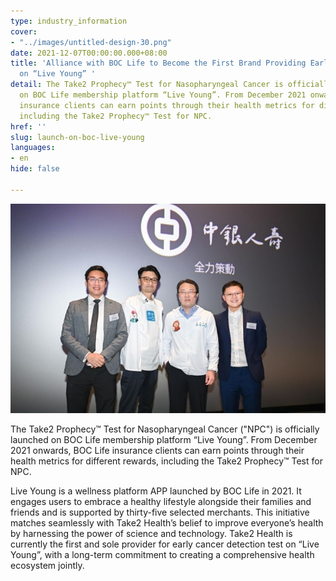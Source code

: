 ```yaml
---
type: industry_information
cover:
- "../images/untitled-design-30.png"
date: 2021-12-07T00:00:00.000+08:00
title: 'Alliance with BOC Life to Become the First Brand Providing Early Cancer Detection
  on “Live Young” '
detail: The Take2 Prophecy™ Test for Nasopharyngeal Cancer is officially launched
  on BOC Life membership platform “Live Young”. From December 2021 onwards, BOC Life
  insurance clients can earn points through their health metrics for different rewards,
  including the Take2 Prophecy™ Test for NPC.
href: ''
slug: launch-on-boc-live-young
languages:
- en
hide: false

---
```

![](../images/untitled-design-31.png)

The Take2 Prophecy™ Test for Nasopharyngeal Cancer ("NPC") is officially launched on BOC Life membership platform “Live Young”. From December 2021 onwards, BOC Life insurance clients can earn points through their health metrics for different rewards, including the Take2 Prophecy™ Test for NPC.

Live Young is a wellness platform APP launched by BOC Life in 2021. It engages users to embrace a healthy lifestyle alongside their families and friends and is supported by thirty-five selected merchants. This initiative matches seamlessly with Take2 Health’s belief to improve everyone’s health by harnessing the power of science and technology. Take2 Health is currently the first and sole provider for early cancer detection test on “Live Young”, with a long-term commitment to creating a comprehensive health ecosystem jointly.
